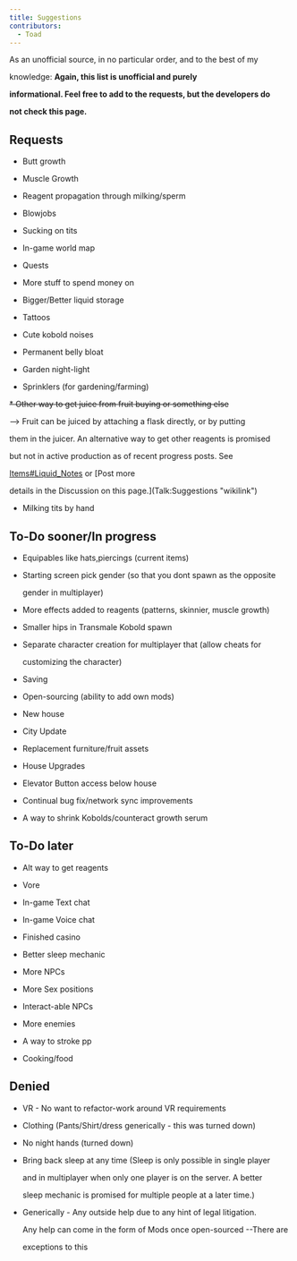 ```yaml
---
title: Suggestions
contributors:
  - Toad
---
```


As an unofficial source, in no particular order, and to the best of my
knowledge: <strong>Again, this list is unofficial and purely
informational. Feel free to add to the requests, but the developers do
not check this page.</strong>

## Requests

- Butt growth
- Muscle Growth
- Reagent propagation through milking/sperm
- Blowjobs
- Sucking on tits
- In-game world map
- Quests
- More stuff to spend money on
- Bigger/Better liquid storage
- Tattoos
- Cute kobold noises
- Permanent belly bloat
- Garden night-light
- Sprinklers (for gardening/farming)

<s> \* Other way to get juice from fruit buying or something else </s>
--\> Fruit can be juiced by attaching a flask directly, or by putting
them in the juicer. An alternative way to get other reagents is promised
but not in active production as of recent progress posts. See
[Items#Liquid_Notes](Items#Liquid_Notes "wikilink") or [Post more
details in the Discussion on this page.](Talk:Suggestions "wikilink")

- Milking tits by hand

## To-Do sooner/In progress

- Equipables like hats,piercings (current items)
- Starting screen pick gender (so that you dont spawn as the opposite
  gender in multiplayer)
- More effects added to reagents (patterns, skinnier, muscle growth)
- Smaller hips in Transmale Kobold spawn
- Separate character creation for multiplayer that (allow cheats for
  customizing the character)
- Saving
- Open-sourcing (ability to add own mods)
- New house
- City Update
- Replacement furniture/fruit assets
- House Upgrades
- Elevator Button access below house
- Continual bug fix/network sync improvements
- A way to shrink Kobolds/counteract growth serum

## To-Do later

- Alt way to get reagents
- Vore
- In-game Text chat
- In-game Voice chat
- Finished casino
- Better sleep mechanic
- More NPCs
- More Sex positions
- Interact-able NPCs
- More enemies
- A way to stroke pp
- Cooking/food

## Denied

- VR - No want to refactor-work around VR requirements
- Clothing (Pants/Shirt/dress generically - this was turned down)
- No night hands (turned down)
- Bring back sleep at any time (Sleep is only possible in single player
  and in multiplayer when only one player is on the server. A better
  sleep mechanic is promised for multiple people at a later time.)
- Generically - Any outside help due to any hint of legal litigation.
  Any help can come in the form of Mods once open-sourced --There are
  exceptions to this
